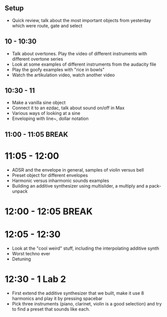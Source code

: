 ## Setup
- Quick review, talk about the most important objects from yesterday which were route, gate and select

## 10 - 10:30
- Talk about overtones. Play the video of different instruments with different overtone series
- Look at some examples of different instruments from the audacity file
- Play the goofy examples with "rice in bowls"
- Watch the artikulation video, watch another video

## 10:30 - 11
- Make a vanilla sine object
- Connect it to an ezdac, talk about sound on/off in Max
- Various ways of looking at a sine
- Enveloping with line~, dollar notation

## 11:00 - 11:05 BREAK

# 11:05 - 12:00
- ADSR and the envelope in general, samples of violin versus bell
- Preset object for different envelopes
- Harmonic versus inharmonic sounds examples
- Building an additive synthesizer using multislider, a multiply and a pack-unpack

# 12:00 - 12:05 BREAK

# 12:05 - 12:30
- Look at the "cool weird" stuff, including the interpolating additive synth
- Worst techno ever
- Detuning

# 12:30 - 1 Lab 2
- First extend the additive synthesizer that we built, make it use 8 harmonics and play it by pressing spacebar
- Pick three instruments (piano, clarinet, violin is a good selection) and try to find a preset that sounds like each.